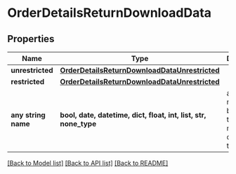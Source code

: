 # OrderDetailsReturnDownloadData


## Properties
Name | Type | Description | Notes
------------ | ------------- | ------------- | -------------
**unrestricted** | [**OrderDetailsReturnDownloadDataUnrestricted**](OrderDetailsReturnDownloadDataUnrestricted.md) |  | [optional] 
**restricted** | [**OrderDetailsReturnDownloadDataUnrestricted**](OrderDetailsReturnDownloadDataUnrestricted.md) |  | [optional] 
**any string name** | **bool, date, datetime, dict, float, int, list, str, none_type** | any string name can be used but the value must be the correct type | [optional]

[[Back to Model list]](../README.md#documentation-for-models) [[Back to API list]](../README.md#documentation-for-api-endpoints) [[Back to README]](../README.md)


